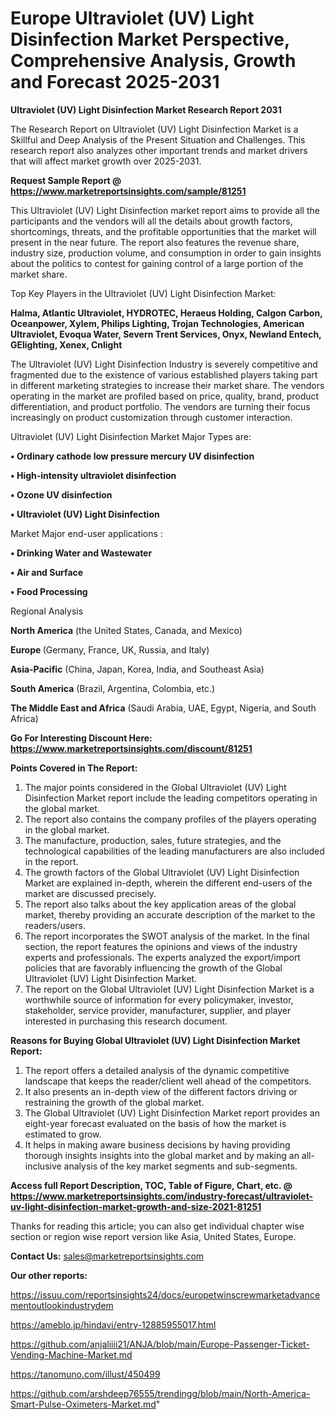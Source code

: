 # Europe Ultraviolet (UV) Light Disinfection Market Perspective, Comprehensive Analysis, Growth and Forecast 2025-2031

<strong>Ultraviolet (UV) Light Disinfection Market Research Report 2031</strong>

The Research Report on Ultraviolet (UV) Light Disinfection Market is a Skillful and Deep Analysis of the Present Situation and Challenges. This research report also analyzes other important trends and market drivers that will affect market growth over 2025-2031.

<strong>Request Sample Report @ <a href=https://www.marketreportsinsights.com/sample/81251>https://www.marketreportsinsights.com/sample/81251</a></strong>

This Ultraviolet (UV) Light Disinfection market report aims to provide all the participants and the vendors will all the details about growth factors, shortcomings, threats, and the profitable opportunities that the market will present in the near future. The report also features the revenue share, industry size, production volume, and consumption in order to gain insights about the politics to contest for gaining control of a large portion of the market share.

Top Key Players in the Ultraviolet (UV) Light Disinfection Market:

<strong>Halma, Atlantic Ultraviolet, HYDROTEC, Heraeus Holding, Calgon Carbon, Oceanpower, Xylem, Philips Lighting, Trojan Technologies, American Ultraviolet, Evoqua Water, Severn Trent Services, Onyx, Newland Entech, GElighting, Xenex, Cnlight</strong>

The Ultraviolet (UV) Light Disinfection Industry is severely competitive and fragmented due to the existence of various established players taking part in different marketing strategies to increase their market share. The vendors operating in the market are profiled based on price, quality, brand, product differentiation, and product portfolio. The vendors are turning their focus increasingly on product customization through customer interaction.

Ultraviolet (UV) Light Disinfection Market Major Types are:

<strong>• Ordinary cathode low pressure mercury UV disinfection

• High-intensity ultraviolet disinfection

• Ozone UV disinfection

• Ultraviolet (UV) Light Disinfection</strong>

Market Major end-user applications :

<strong>• Drinking Water and Wastewater

• Air and Surface

• Food Processing</strong>

Regional Analysis

</u><strong><b>North America</b></strong> (the United States, Canada, and Mexico)

<strong><b>Europe </b></strong>(Germany, France, UK, Russia, and Italy)

<strong><b>Asia-Pacific</b></strong> (China, Japan, Korea, India, and Southeast Asia)

<strong><b>South America</b></strong> (Brazil, Argentina, Colombia, etc.)

<strong><b>The Middle East and Africa</b></strong> (Saudi Arabia, UAE, Egypt, Nigeria, and South Africa)

<strong>Go For Interesting Discount Here: <a href=https://www.marketreportsinsights.com/discount/81251>https://www.marketreportsinsights.com/discount/81251</a></strong>

<strong>Points Covered in The Report:</strong>
<ol>
  <li>The major points considered in the Global Ultraviolet (UV) Light Disinfection Market report include the leading competitors operating in the global market.</li>
  <li>The report also contains the company profiles of the players operating in the global market.</li>
  <li>The manufacture, production, sales, future strategies, and the technological capabilities of the leading manufacturers are also included in the report.</li>
  <li>The growth factors of the Global Ultraviolet (UV) Light Disinfection Market are explained in-depth, wherein the different end-users of the market are discussed precisely.</li>
  <li>The report also talks about the key application areas of the global market, thereby providing an accurate description of the market to the readers/users.</li>
  <li>The report incorporates the SWOT analysis of the market. In the final section, the report features the opinions and views of the industry experts and professionals. The experts analyzed the export/import policies that are favorably influencing the growth of the Global Ultraviolet (UV) Light Disinfection Market.</li>
  <li>The report on the Global Ultraviolet (UV) Light Disinfection Market is a worthwhile source of information for every policymaker, investor, stakeholder, service provider, manufacturer, supplier, and player interested in purchasing this research document.</li>
</ol>
<strong>Reasons for Buying Global Ultraviolet (UV) Light Disinfection Market Report:</strong>

<ol>
  <li>The report offers a detailed analysis of the dynamic competitive landscape that keeps the reader/client well ahead of the competitors.</li>
  <li>It also presents an in-depth view of the different factors driving or restraining the growth of the global market.</li>
  <li>The Global Ultraviolet (UV) Light Disinfection Market report provides an eight-year forecast evaluated on the basis of how the market is estimated to grow.</li>
  <li>It helps in making aware business decisions by having providing thorough insights insights into the global market and by making an all-inclusive analysis of the key market segments and sub-segments.</li>
</ol>
<strong>Access full Report Description, TOC, Table of Figure, Chart, etc. @ <a href=https://www.marketreportsinsights.com/industry-forecast/ultraviolet-uv-light-disinfection-market-growth-and-size-2021-81251>https://www.marketreportsinsights.com/industry-forecast/ultraviolet-uv-light-disinfection-market-growth-and-size-2021-81251</a></strong>


Thanks for reading this article; you can also get individual chapter wise section or region wise report version like Asia, United States, Europe.

<strong>Contact Us:</strong>
sales@marketreportsinsights.com

<strong>Our other reports:</strong>

<a href=https://issuu.com/reportsinsights24/docs/europetwinscrewmarketadvancementoutlookindustrydem>https://issuu.com/reportsinsights24/docs/europetwinscrewmarketadvancementoutlookindustrydem</a>

<a href=https://ameblo.jp/hindavi/entry-12885955017.html>https://ameblo.jp/hindavi/entry-12885955017.html</a>

<a href=https://github.com/anjaliiii21/ANJA/blob/main/Europe-Passenger-Ticket-Vending-Machine-Market.md>https://github.com/anjaliiii21/ANJA/blob/main/Europe-Passenger-Ticket-Vending-Machine-Market.md</a>

<a href=https://tanomuno.com/illust/450499>https://tanomuno.com/illust/450499</a>

<a href=https://github.com/arshdeep76555/trendingg/blob/main/North-America-Smart-Pulse-Oximeters-Market.md>https://github.com/arshdeep76555/trendingg/blob/main/North-America-Smart-Pulse-Oximeters-Market.md</a>"
